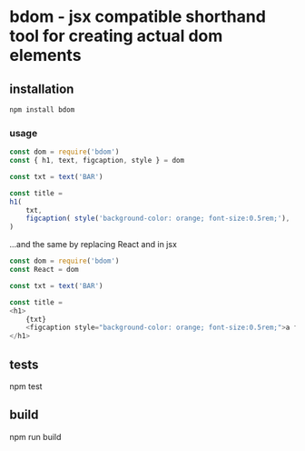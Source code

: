 # bdom - jsx compatible shorthand tool for creating actual dom elements

## installation
```bash
npm install bdom
```

### usage
```js
const dom = require('bdom')
const { h1, text, figcaption, style } = dom

const txt = text('BAR')

const title = 
h1(
    txt, 
    figcaption( style('background-color: orange; font-size:0.5rem;'), 'a friend of foo' )
)
```

...and the same by replacing React and in jsx

```js
const dom = require('bdom')
const React = dom

const txt = text('BAR')

const title = 
<h1>
    {txt}
    <figcaption style="background-color: orange; font-size:0.5rem;">a friend of foo</figcaption>
</h1>
```

## tests
npm test

##  build
npm run build